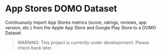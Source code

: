 # App Stores DOMO Dataset

Continuously import App Stores metrics (score, ratings, reviews, app version, etc.)
 from the Apple App Store and Google Play Store to a DOMO Dataset

> WARNING: This project is currently under developmnent.
> Please check back later.
